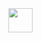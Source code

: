 <img src="https://user-images.githubusercontent.com/67503435/95449992-3507c700-0983-11eb-9b99-b8a5202ce40b.jpg" width="48">

